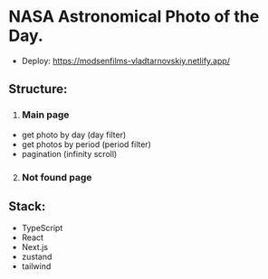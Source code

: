 # NASA Astronomical Photo of the Day.

- Deploy: https://modsenfilms-vladtarnovskiy.netlify.app/

## Structure:

1. ### Main page

- get photo by day (day filter)
- get photos by period (period filter)
- pagination (infinity scroll)

2. ### Not found page

## Stack:

- TypeScript
- React
- Next.js
- zustand
- tailwind
